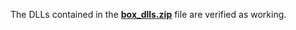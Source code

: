 The DLLs contained in the <b><a href="https://github.com/Ayehu/custom-activities/blob/master/Box/DLL/box_dlls.zip">box_dlls.zip</a></b> file are verified as working.
